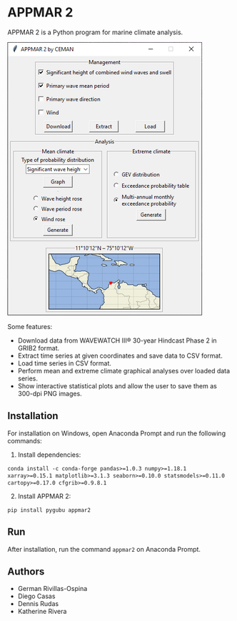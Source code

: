 # APPMAR 2

APPMAR 2 is a Python program for marine climate analysis.

![APPMAR 2 main window.](appmar2.png)

Some features:

* Download data from WAVEWATCH III® 30-year Hindcast Phase 2 in GRIB2 format.
* Extract time series at given coordinates and save data to CSV format.
* Load time series in CSV format.
* Perform mean and extreme climate graphical analyses over loaded data series.
* Show interactive statistical plots and allow the user to save them as 300-dpi PNG images.

## Installation

For installation on Windows, open Anaconda Prompt and run the following commands:

1. Install dependencies:

```
conda install -c conda-forge pandas>=1.0.3 numpy>=1.18.1 xarray>=0.15.1 matplotlib>=3.1.3 seaborn>=0.10.0 statsmodels>=0.11.0 cartopy>=0.17.0 cfgrib>=0.9.8.1
```

2. Install APPMAR 2:

```
pip install pygubu appmar2
```

## Run

After installation, run the command `appmar2` on Anaconda Prompt.

## Authors

* German Rivillas-Ospina
* Diego Casas
* Dennis Rudas
* Katherine Rivera
